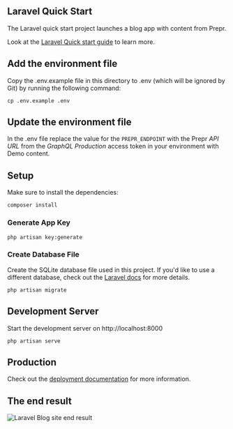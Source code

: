 ## Laravel Quick Start

The Laravel quick start project launches a blog app with content from Prepr.

Look at the [Laravel Quick start guide](https://docs.prepr.io/connecting-front-end-apps/laravel-quick-start-guide) to learn more.

## Add the environment file

Copy the .env.example file in this directory to .env (which will be ignored by Git) by running the following command:

```
cp .env.example .env
```

## Update the environment file

In the .env file replace the value for the `PREPR_ENDPOINT` with the Prepr *API URL* from the *GraphQL Production* access token in your environment with Demo content.

## Setup

Make sure to install the dependencies:

```
composer install
```

### Generate App Key

``` 
php artisan key:generate
```

### Create Database File

Create the SQLite database file used in this project. If you'd like to use a different database, check out the [Laravel docs](https://laravel.com/docs/11.x/database) for more details.

``` 
php artisan migrate
```

## Development Server

Start the development server on http://localhost:8000

```
php artisan serve
```

## Production

Check out the [deployment documentation](https://laravel.com/docs/10.x/deployment) for more information.

## The end result

![Laravel Blog site end result](https://assets-site.prepr.io/762yqmjtwcuu//laravel-blog-site.png)


